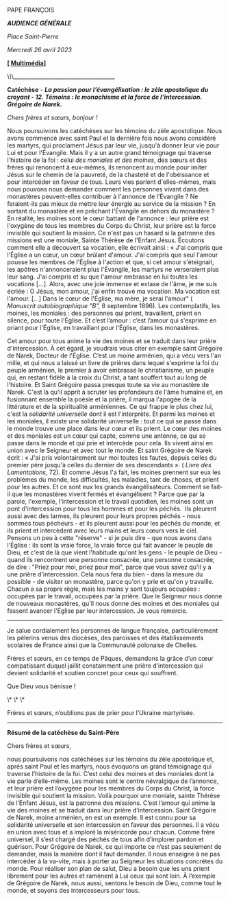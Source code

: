 PAPE FRANÇOIS

***AUDIENCE GÉNÉRALE***

*Place Saint-Pierre*

*Mercredi 26 avril 2023*

**\[ [Multimédia](https://www.vatican.va/content/francesco/fr/events/event.dir.html/content/vaticanevents/fr/2023/4/26/udienza-generale.html)\]**

\\_\\_\\_\_\_\_\_\_\_\_\_\_\_\_\_\_\_\_\_\_\_\_\_\_\_\_\_\_\_\_\_\_\_\_\_\_\_\_\_

**Catéchèse** - ***La passion pour l’évangélisation : le zèle apostolique du croyant - 12. Témoins : le monachisme et la force de l’intercession. Grégoire de Narek.***

*Chers frères et sœurs, bonjour !*

Nous poursuivons les catéchèses sur les témoins du zèle apostolique. Nous avons commencé avec saint Paul et la dernière fois nous avons considéré les martyrs, qui proclament Jésus par leur vie, jusqu'à donner leur vie pour Lui et pour l'Évangile. Mais il y a un autre grand témoignage qui traverse l'histoire de la foi : celui *des moniales et des moines*, des sœurs et des frères qui renoncent à eux-mêmes, ils renoncent au monde pour imiter Jésus sur le chemin de la pauvreté, de la chasteté et de l'obéissance et pour intercéder en faveur de tous. Leurs vies parlent d'elles-mêmes, mais nous pouvons nous demander comment les personnes vivant dans des monastères peuvent-elles contribuer à l'annonce de l'Évangile ? Ne feraient-ils pas mieux de mettre leur énergie au service de la mission ? En sortant du monastère et en prêchant l'Évangile en dehors du monastère ? En réalité, les moines sont le cœur battant de l'annonce : leur prière est l'oxygène de tous les membres du Corps du Christ, leur prière est la force invisible qui soutient la mission. Ce n'est pas un hasard si la patronne des missions est une moniale, Sainte Thérèse de l'Enfant Jésus. Écoutons comment elle a découvert sa vocation, elle écrivait ainsi : « J'ai compris que l'Église a un cœur, un cœur brûlant d'amour. J'ai compris que seul l'amour pousse les membres de l'Église à l'action et que, si cet amour s'éteignait, les apôtres n'annonceraient plus l'Évangile, les martyrs ne verseraient plus leur sang. J'ai compris et su que l'amour embrasse en lui toutes les vocations \[...\]. Alors, avec une joie immense et extase de l'âme, je me suis écriée : O Jésus, mon amour, j'ai enfin trouvé ma vocation. Ma vocation est l'amour. \[…\] Dans le cœur de l'Église, ma mère, je serai l'amour" ( *Manuscrit autobiographique "B",* 8 septembre 1896). Les contemplatifs, les moines, les moniales : des personnes qui prient, travaillent, prient en silence, pour toute l'Église. Et c’est l’amour : c’est l’amour qui s'exprime en priant pour l'Église, en travaillant pour l'Église, dans les monastères.

Cet amour pour tous anime la vie des moines et se traduit dans leur prière d'intercession. À cet égard, je voudrais vous citer en exemple saint Grégoire de Narek, Docteur de l'Église. C’est un moine arménien, qui a vécu vers l'an mille, et qui nous a laissé un livre de prières dans lequel s'exprime la foi du peuple arménien, le premier à avoir embrassé le christianisme, un peuple qui, en restant fidèle à la croix du Christ, a tant souffert tout au long de l'histoire. Et Saint Grégoire passa presque toute sa vie au monastère de Narek. C'est là qu'il apprit à scruter les profondeurs de l'âme humaine et, en fusionnant ensemble la poésie et la prière, il marqua l'apogée de la littérature et de la spiritualité arméniennes. Ce qui frappe le plus chez lui, c'est la *solidarité universelle* dont il est l'interprète. Et parmi les moines et les moniales, il existe une solidarité universelle : tout ce qui se passe dans le monde trouve une place dans leur cœur et ils prient. Le cœur des moines et des moniales est un cœur qui capte, comme une antenne, ce qui se passe dans le monde et qui prie et intercède pour cela. Ils vivent ainsi en union avec le Seigneur et avec tout le monde. Et saint Grégoire de Narek écrit : « J'ai pris volontairement sur moi toutes les fautes, depuis celles du premier père jusqu'à celles du dernier de ses descendants ». ( *Livre des Lamentations,* 72). Et comme Jésus l'a fait, les moines prennent sur eux les problèmes du monde, les difficultés, les maladies, tant de choses, et prient pour les autres. Et ce sont eux les grands évangélisateurs. Comment se fait-il que les monastères vivent fermés et évangélisent ? Parce que par la parole, l'exemple, l'intercession et le travail quotidien, les moines sont un pont d'intercession pour tous les hommes et pour les péchés.  Ils pleurent aussi avec des larmes, ils pleurent pour leurs propres péchés - nous sommes tous pécheurs - et ils pleurent aussi pour les péchés du monde, et ils prient et intercèdent avec leurs mains et leurs cœurs vers le ciel. Pensons un peu à cette "réserve" - si je puis dire - que nous avons dans l'Église : ils sont la vraie force, la vraie force qui fait avancer le peuple de Dieu, et c'est de là que vient l'habitude qu'ont les gens - le peuple de Dieu - quand ils rencontrent une personne consacrée, une personne consacrée, de dire : "Priez pour moi, priez pour moi", parce que vous savez qu'il y a une prière d'intercession. Cela nous fera du bien - dans la mesure du possible - de visiter un monastère, parce qu'on y prie et qu'on y travaille. Chacun a sa propre règle, mais les mains y sont toujours occupées : occupées par le travail, occupées par la prière. Que le Seigneur nous donne de nouveaux monastères, qu'il nous donne des moines et des moniales qui fassent avancer l'Église par leur intercession. Je vous remercie.

* * *

Je salue cordialement les personnes de langue française, particulièrement les pèlerins venus des diocèses, des paroisses et des établissements scolaires de France ainsi que la Communauté polonaise de Chelles.

Frères et sœurs, en ce temps de Pâques, demandons la grâce d’un cœur compatissant duquel jaillit constamment une prière d’intercession qui devient solidarité et soutien concret pour ceux qui souffrent.

Que Dieu vous bénisse !

\\* \\* \\*

Frères et sœurs, n’oublions pas de prier pour l’Ukraine martyrisée.

* * *

**Résumé de la catéchèse du Saint-Père**

Chers frères et sœurs,

nous poursuivons nos catéchèses sur les témoins du zèle apostolique et, après saint Paul et les martyrs, nous évoquons un grand témoignage qui traverse l’histoire de la foi. C’est celui des moines et des moniales dont la vie parle d’elle-même. Les moines sont le centre névralgique de l’annonce, et leur prière est l’oxygène pour les membres du Corps du Christ, la force invisible qui soutient la mission. Voilà pourquoi une moniale, sainte Thérèse de l’Enfant Jésus, est la patronne des missions. C’est l’amour qui anime la vie des moines et se traduit dans leur prière d’intercession. Saint Grégoire de Narek, moine arménien, en est un exemple. Il est connu pour sa solidarité universelle et son intercession en faveur des personnes. Il a vécu en union avec tous et a imploré la miséricorde pour chacun. Comme frère universel, il s’est chargé des péchés de tous afin d’implorer pardon et guérison. Pour Grégoire de Narek, ce qui importe ce n’est pas seulement de demander, mais la manière dont il faut demander. Il nous enseigne à ne pas intercéder à la va-vite, mais à porter au Seigneur les situations concrètes du monde. Pour réaliser son plan de salut, Dieu a besoin que les uns prient librement pour les autres et ramènent à Lui ceux qui sont loin. À l’exemple de Grégoire de Narek, nous aussi, sentons le besoin de Dieu, comme tout le monde, et soyons des intercesseurs pour tous.